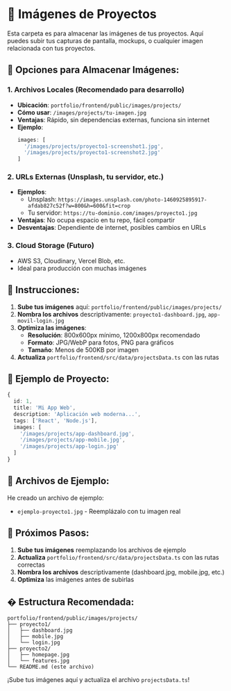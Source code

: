 # 📁 Imágenes de Proyectos

Esta carpeta es para almacenar las imágenes de tus proyectos. Aquí puedes subir tus capturas de pantalla, mockups, o cualquier imagen relacionada con tus proyectos.

## 🚀 Opciones para Almacenar Imágenes:

### 1. **Archivos Locales** (Recomendado para desarrollo)
- **Ubicación**: `portfolio/frontend/public/images/projects/`
- **Cómo usar**: `/images/projects/tu-imagen.jpg`
- **Ventajas**: Rápido, sin dependencias externas, funciona sin internet
- **Ejemplo**:
  ```typescript
  images: [
    '/images/projects/proyecto1-screenshot1.jpg',
    '/images/projects/proyecto1-screenshot2.jpg'
  ]
  ```

### 2. **URLs Externas** (Unsplash, tu servidor, etc.)
- **Ejemplos**:
  - Unsplash: `https://images.unsplash.com/photo-1460925895917-afdab827c52f?w=800&h=600&fit=crop`
  - Tu servidor: `https://tu-dominio.com/images/proyecto1.jpg`
- **Ventajas**: No ocupa espacio en tu repo, fácil compartir
- **Desventajas**: Dependiente de internet, posibles cambios en URLs

### 3. **Cloud Storage** (Futuro)
- AWS S3, Cloudinary, Vercel Blob, etc.
- Ideal para producción con muchas imágenes

## 📝 Instrucciones:

1. **Sube tus imágenes** aquí: `portfolio/frontend/public/images/projects/`
2. **Nombra los archivos** descriptivamente: `proyecto1-dashboard.jpg`, `app-movil-login.jpg`
3. **Optimiza las imágenes**:
   - **Resolución**: 800x600px mínimo, 1200x800px recomendado
   - **Formato**: JPG/WebP para fotos, PNG para gráficos
   - **Tamaño**: Menos de 500KB por imagen
4. **Actualiza** `portfolio/frontend/src/data/projectsData.ts` con las rutas

## 🎯 Ejemplo de Proyecto:

```typescript
{
  id: 1,
  title: 'Mi App Web',
  description: 'Aplicación web moderna...',
  tags: ['React', 'Node.js'],
  images: [
    '/images/projects/app-dashboard.jpg',
    '/images/projects/app-mobile.jpg',
    '/images/projects/app-login.jpg'
  ]
}
```

## 📁 Archivos de Ejemplo:

He creado un archivo de ejemplo:
- `ejemplo-proyecto1.jpg` - Reemplázalo con tu imagen real

## 🔄 Próximos Pasos:

1. **Sube tus imágenes** reemplazando los archivos de ejemplo
2. **Actualiza** `portfolio/frontend/src/data/projectsData.ts` con las rutas correctas
3. **Nombra los archivos** descriptivamente (dashboard.jpg, mobile.jpg, etc.)
4. **Optimiza** las imágenes antes de subirlas

## � Estructura Recomendada:
```
portfolio/frontend/public/images/projects/
├── proyecto1/
│   ├── dashboard.jpg
│   ├── mobile.jpg
│   └── login.jpg
├── proyecto2/
│   ├── homepage.jpg
│   └── features.jpg
└── README.md (este archivo)
```

¡Sube tus imágenes aquí y actualiza el archivo `projectsData.ts`!